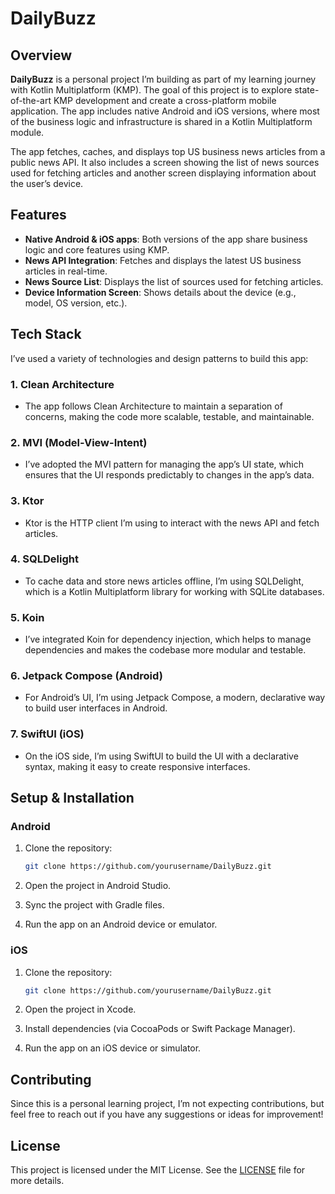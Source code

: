# DailyBuzz

## Overview
**DailyBuzz** is a personal project I’m building as part of my learning journey with Kotlin Multiplatform (KMP). The goal of this project is to explore state-of-the-art KMP development and create a cross-platform mobile application. The app includes native Android and iOS versions, where most of the business logic and infrastructure is shared in a Kotlin Multiplatform module.

The app fetches, caches, and displays top US business news articles from a public news API. It also includes a screen showing the list of news sources used for fetching articles and another screen displaying information about the user’s device.

## Features

- **Native Android & iOS apps**: Both versions of the app share business logic and core features using KMP.
- **News API Integration**: Fetches and displays the latest US business articles in real-time.
- **News Source List**: Displays the list of sources used for fetching articles.
- **Device Information Screen**: Shows details about the device (e.g., model, OS version, etc.).

## Tech Stack

I’ve used a variety of technologies and design patterns to build this app:

### 1. **Clean Architecture**
   - The app follows Clean Architecture to maintain a separation of concerns, making the code more scalable, testable, and maintainable.

### 2. **MVI (Model-View-Intent)**
   - I’ve adopted the MVI pattern for managing the app’s UI state, which ensures that the UI responds predictably to changes in the app’s data.

### 3. **Ktor**
   - Ktor is the HTTP client I’m using to interact with the news API and fetch articles.

### 4. **SQLDelight**
   - To cache data and store news articles offline, I’m using SQLDelight, which is a Kotlin Multiplatform library for working with SQLite databases.

### 5. **Koin**
   - I’ve integrated Koin for dependency injection, which helps to manage dependencies and makes the codebase more modular and testable.

### 6. **Jetpack Compose** (Android)
   - For Android’s UI, I’m using Jetpack Compose, a modern, declarative way to build user interfaces in Android.

### 7. **SwiftUI** (iOS)
   - On the iOS side, I’m using SwiftUI to build the UI with a declarative syntax, making it easy to create responsive interfaces.

## Setup & Installation

### Android

1. Clone the repository:
   ```bash
   git clone https://github.com/yourusername/DailyBuzz.git
   ```

2. Open the project in Android Studio.

3. Sync the project with Gradle files.

4. Run the app on an Android device or emulator.

### iOS

1. Clone the repository:
   ```bash
   git clone https://github.com/yourusername/DailyBuzz.git
   ```

2. Open the project in Xcode.

3. Install dependencies (via CocoaPods or Swift Package Manager).

4. Run the app on an iOS device or simulator.

## Contributing

Since this is a personal learning project, I’m not expecting contributions, but feel free to reach out if you have any suggestions or ideas for improvement!

## License

This project is licensed under the MIT License. See the [LICENSE](LICENSE) file for more details.



